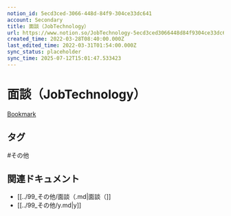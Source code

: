 ```yaml
---
notion_id: 5ecd3ced-3066-448d-84f9-304ce33dc641
account: Secondary
title: 面談（JobTechnology）
url: https://www.notion.so/JobTechnology-5ecd3ced3066448d84f9304ce33dc641
created_time: 2022-03-28T08:40:00.000Z
last_edited_time: 2022-03-31T01:54:00.000Z
sync_status: placeholder
sync_time: 2025-07-12T15:01:47.533423
---
```

# 面談（JobTechnology）

[Bookmark](https://meet.google.com/vdq-gkcy-zvt)

## タグ

#その他 

## 関連ドキュメント

- [[../99_その他/面談（.md|面談（]]
- [[../99_その他/y.md|y]]
